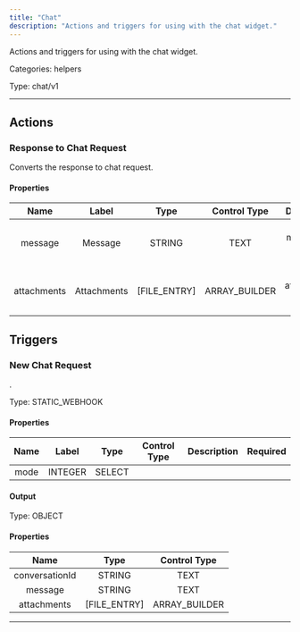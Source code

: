 ```yaml
---
title: "Chat"
description: "Actions and triggers for using with the chat widget."
---
```


Actions and triggers for using with the chat widget.


Categories: helpers


Type: chat/v1

<hr />




## Actions


### Response to Chat Request
Converts the response to chat request.

#### Properties

|      Name       |      Label     |     Type     |     Control Type     |     Description     |     Required        |
|:--------------:|:--------------:|:------------:|:--------------------:|:-------------------:|:-------------------:|
| message | Message | STRING | TEXT  |  The message of the response.  |  null  |
| attachments | Attachments | [FILE_ENTRY] | ARRAY_BUILDER  |  The attachments of the response.  |  null  |






## Triggers


### New Chat Request
.

Type: STATIC_WEBHOOK
#### Properties

|      Name       |      Label     |     Type     |     Control Type     |     Description     |     Required        |
|:--------------:|:--------------:|:------------:|:--------------------:|:-------------------:|:-------------------:|
| mode | INTEGER | SELECT  |


#### Output



Type: OBJECT


#### Properties

|     Name     |     Type     |     Control Type     |
|:------------:|:------------:|:--------------------:|
| conversationId | STRING | TEXT  |
| message | STRING | TEXT  |
| attachments | [FILE_ENTRY] | ARRAY_BUILDER  |







<hr />

